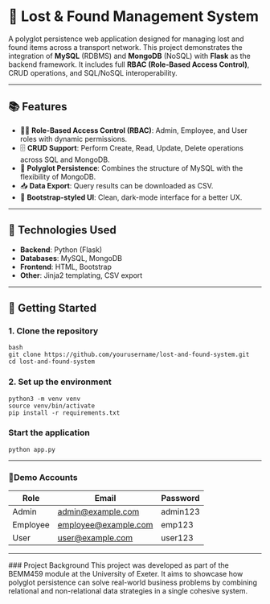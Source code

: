# 🚂 Lost & Found Management System

A polyglot persistence web application designed for managing lost and found items across a transport network. This project demonstrates the integration of **MySQL** (RDBMS) and **MongoDB** (NoSQL) with **Flask** as the backend framework. It includes full **RBAC (Role-Based Access Control)**, CRUD operations, and SQL/NoSQL interoperability.

---

## 📚 Features

- 🧑‍💼 **Role-Based Access Control (RBAC)**: Admin, Employee, and User roles with dynamic permissions.
- 🗄️ **CRUD Support**: Perform Create, Read, Update, Delete operations across SQL and MongoDB.
- 🧾 **Polyglot Persistence**: Combines the structure of MySQL with the flexibility of MongoDB.
- 📥 **Data Export**: Query results can be downloaded as CSV.
- 🎨 **Bootstrap-styled UI**: Clean, dark-mode interface for a better UX.

---

## 🔧 Technologies Used

- **Backend**: Python (Flask)
- **Databases**: MySQL, MongoDB
- **Frontend**: HTML, Bootstrap
- **Other**: Jinja2 templating, CSV export

---

## 🚀 Getting Started

### 1. Clone the repository
```
bash
git clone https://github.com/yourusername/lost-and-found-system.git
cd lost-and-found-system
```

### 2. Set up the environment
```
python3 -m venv venv
source venv/bin/activate
pip install -r requirements.txt
```


### Start the application
```
python app.py
```

---

### 👤Demo Accounts

| Role     | Email               | Password  |
|----------|---------------------|-----------|
| Admin    | admin@example.com   | admin123  |
| Employee | employee@example.com| emp123    |
| User     | user@example.com    | user123   |


---

### Project Background
This project was developed as part of the BEMM459 module at the University of Exeter. It aims to showcase how polyglot persistence can solve real-world business problems by combining relational and non-relational data strategies in a single cohesive system.
